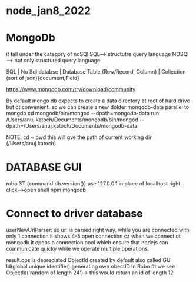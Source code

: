 # node_jan8_2022
# MongoDb

it fall under the category of noSQl
SQL--> structutre query language
NOSQl --> not only structured query language

SQL                             |           No Sql
databse                         |          Database
Table   (Row/Record, Column)    |         Collection (sort of json){document,Field}

https://www.mongodb.com/try/download/community

By default mongo db expects to create  a data directory at root of hard drive but ot convenient.
so we can create a new dolder mongodb-data parallel to mongdb
cd mongodb/bin/mongod --dpath=mongodb-data
run 
/Users/anuj.katoch/Documents/mongodb/bin/mongod --dpath=/Users/anuj.katoch/Documents/mongodb-data

NOTE: cd ~
pwd
this will gve the path of current working dir (/Users/anuj.katoch)


# DATABASE GUI
robo 3T {command:db.version()}
use 127.0.0.1 in place of localhost
right click-->open shell
npm mongodb

# Connect to driver database
userNewUrlParser: so url ia parsed right way.
 while you are connected with only 1 connection  it shows 4-5 open connection cz when we connect ot mongodb it opens a connection pool which ensure that nodejs can communicate quicky while we operate multiple operations.

result.ops is depreciated
 ObjectId
 created by default also called GU Id(global unique identifier)
 generating own obectID
 In Robo #t we see ObjectId('random of length 24')-> this would return an id of length 12

 